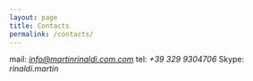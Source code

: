 ```yaml
---
layout: page
title: Contacts
permalink: /contacts/
---
```



mail: *info@martinrinaldi.com.com*
tel: *+39 329 9304706*
Skype: *rinaldi.martin*
